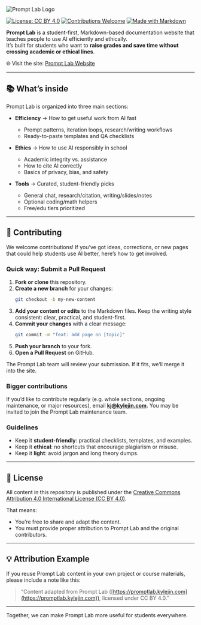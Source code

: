 ![Prompt Lab Logo](https://promptlab.kylejin.com/_astro/promptlab_light.BI_tPk3w.webp)

[![License: CC BY 4.0](https://img.shields.io/badge/License-CC%20BY%204.0-lightgrey.svg)](https://creativecommons.org/licenses/by/4.0/) [![Contributions Welcome](https://img.shields.io/badge/contributions-welcome-brightgreen.svg)](./#-contributing) [![Made with Markdown](https://img.shields.io/badge/made%20with-Markdown-1f425f.svg)](https://daringfireball.net/projects/markdown/)

**Prompt Lab** is a student-first, Markdown-based documentation website that teaches people to use AI efficiently and ethically.  
It’s built for students who want to **raise grades and save time without crossing academic or ethical lines**.  

🌐 Visit the site: [Prompt Lab Website](https://promptlab.kylejin.com)  

---

## 📚 What’s inside  

Prompt Lab is organized into three main sections:  

- **Efficiency** → How to get useful work from AI fast  
  - Prompt patterns, iteration loops, research/writing workflows  
  - Ready-to-paste templates and QA checklists  

- **Ethics** → How to use AI responsibly in school  
  - Academic integrity vs. assistance  
  - How to cite AI correctly  
  - Basics of privacy, bias, and safety  

- **Tools** → Curated, student-friendly picks  
  - General chat, research/citation, writing/slides/notes  
  - Optional coding/math helpers  
  - Free/edu tiers prioritized  

---

## 🚀 Contributing  

We welcome contributions! If you’ve got ideas, corrections, or new pages that could help students use AI better, here’s how to get involved.  

### Quick way: Submit a Pull Request  

1. **Fork or clone** this repository.  
2. **Create a new branch** for your changes:  
   ```bash
   git checkout -b my-new-content
   ```
3. **Add your content or edits** to the Markdown files. Keep the writing style consistent: clear, practical, and student-first.
4. **Commit your changes** with a clear message:
   ```bash
   git commit -m "feat: add page on [topic]"
   ```
5. **Push your branch** to your fork.
6. **Open a Pull Request** on GitHub.

The Prompt Lab team will review your submission. If it fits, we’ll merge it into the site.

### Bigger contributions

If you’d like to contribute regularly (e.g. whole sections, ongoing maintenance, or major resources), email **[kj@kylejin.com](mailto:kj@kylejin.com)**. You may be invited to join the Prompt Lab maintenance team.

### Guidelines

* Keep it **student-friendly**: practical checklists, templates, and examples.
* Keep it **ethical**: no shortcuts that encourage plagiarism or misuse.
* Keep it **light**: avoid jargon and long theory dumps.

---

## 📜 License

All content in this repository is published under the [Creative Commons Attribution 4.0 International License (CC BY 4.0)](https://creativecommons.org/licenses/by/4.0/).

That means:

* You’re free to share and adapt the content.
* You must provide proper attribution to Prompt Lab and the original contributors.

---

## 💡 Attribution Example

If you reuse Prompt Lab content in your own project or course materials, please include a note like this:

> “Content adapted from Prompt Lab ([https://promptlab.kylejin.com](https://promptlab.kylejin.com)), licensed under CC BY 4.0.”

---

Together, we can make Prompt Lab more useful for students everywhere.
